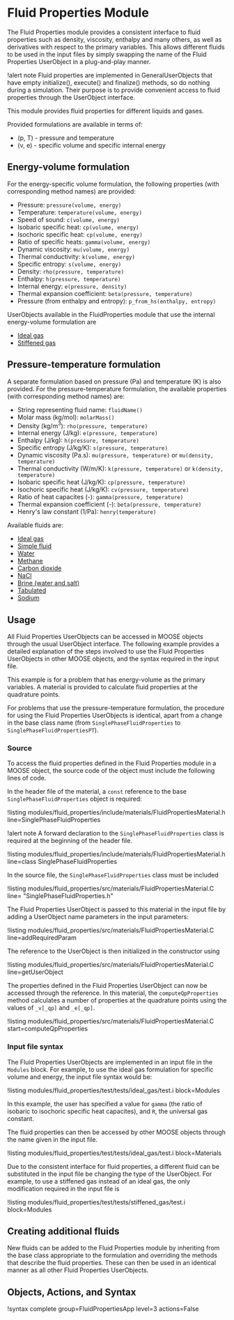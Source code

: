 # Fluid Properties Module

The Fluid Properties module provides a consistent interface to fluid properties such as density,
viscosity, enthalpy and many others, as well as derivatives with respect to the primary
variables. This allows different fluids to be used in the input files by simply swapping the name of
the Fluid Properties UserObject in a plug-and-play manner.

!alert note
Fluid properties are implemented in GeneralUserObjects that have empty initialize(), execute() and
finalize() methods, so do nothing during a simulation. Their purpose is to provide convenient access
to fluid properties through the UserObject interface.

This module provides fluid properties for different liquids and gases.

Provided formulations are available in terms of:

- (p, T) - pressure and temperature
- (v, e) - specific volume and specific internal energy

## Energy-volume formulation

For the energy-specific volume formulation, the following properties (with
corresponding method names) are provided:

- Pressure: `pressure(volume, energy)`
- Temperature: `temperature(volume, energy)`
- Speed of sound: `c(volume, energy)`
- Isobaric specific heat: `cp(volume, energy)`
- Isochoric specific heat: `cp(volume, energy)`
- Ratio of specific heats: `gamma(volume, energy)`
- Dynamic viscosity: `mu(volume, energy)`
- Thermal conductivity: `k(volume, energy)`
- Specific entropy: `s(volume, energy)`
- Density: `rho(pressure, temperature)`
- Enthalpy: `h(pressure, temperature)`
- Internal energy: `e(pressure, density)`
- Thermal expansion coefficient: `beta(pressure, temperature)`
- Pressure (from enthalpy and entropy): `p_from_hs(enthalpy, entropy)`

UserObjects available in the FluidProperties module that use the internal energy-volume
formulation are

- [Ideal gas](/IdealGasFluidProperties.md)
- [Stiffened gas](/StiffenedGasFluidProperties.md)

## Pressure-temperature formulation

A separate formulation based on pressure (Pa) and temperature (K) is also provided.
For the pressure-temperature formulation, the available properties (with corresponding
method names) are:

- String representing fluid name: `fluidName()`
- Molar mass (kg/mol): `molarMass()`
- Density (kg/m$^3$): `rho(pressure, temperature)`
- Internal energy (J/kg): `e(pressure, temperature)`
- Enthalpy (J/kg): `h(pressure, temperature)`
- Specific entropy (J/kg/K): `s(pressure, temperature)`
- Dynamic viscosity (Pa.s): `mu(pressure, temperature)` or `mu(density, temperature)`
- Thermal conductivity (W/m/K): `k(pressure, temperature)` or `k(density, temperature)`
- Isobaric specific heat (J/kg/K): `cp(pressure, temperature)`
- Isochoric specific heat (J/kg/K): `cv(pressure, temperature)`
- Ratio of heat capacites (-): `gamma(pressure, temperature)`
- Thermal expansion coefficient (-): `beta(pressure, temperature)`
- Henry's law constant (1/Pa): `henry(temperature)`

Available fluids are:

- [Ideal gas](/IdealGasFluidPropertiesPT.md)
- [Simple fluid](/SimpleFluidProperties.md)
- [Water](/Water97FluidProperties.md)
- [Methane](/MethaneFluidProperties.md)
- [Carbon dioxide](/CO2FluidProperties.md)
- [NaCl](/NaClFluidProperties.md)
- [Brine (water and salt)](/BrineFluidProperties.md)
- [Tabulated](/TabulatedFluidProperties.md)
- [Sodium](/SodiumProperties.md)

## Usage

All Fluid Properties UserObjects can be accessed in MOOSE objects through the usual UserObject
interface. The following example provides a detailed explanation of the steps involved to use the
Fluid Properties UserObjects in other MOOSE objects, and the syntax required in the input file.

This example is for a problem that has energy-volume as the primary variables. A material is provided
to calculate fluid properties at the quadrature points.

For problems that use the pressure-temperature formulation, the procedure for using the Fluid
Properties UserObjects is identical, apart from a change in the base class name (from
`SinglePhaseFluidProperties` to `SinglePhaseFluidPropertiesPT`).

### Source

To access the fluid properties defined in the Fluid Properties module in a MOOSE object, the source
code of the object must include the following lines of code.

In the header file of the material, a `const` reference to the base `SinglePhaseFluidProperties`
object is required:

!listing modules/fluid_properties/include/materials/FluidPropertiesMaterial.h line=SinglePhaseFluidProperties

!alert note
A forward declaration to the `SinglePhaseFluidProperties` class is required at the beginning of the
header file.

!listing modules/fluid_properties/include/materials/FluidPropertiesMaterial.h line=class SinglePhaseFluidProperties

In the source file, the `SinglePhaseFluidProperties` class must be included

!listing modules/fluid_properties/src/materials/FluidPropertiesMaterial.C line= "SinglePhaseFluidProperties.h"

The Fluid Properties UserObject is passed to this material in the input file by adding a UserObject
name parameters in the input parameters:

!listing modules/fluid_properties/src/materials/FluidPropertiesMaterial.C line=addRequiredParam

The reference to the UserObject is then initialized in the constructor using

!listing modules/fluid_properties/src/materials/FluidPropertiesMaterial.C line=getUserObject

The properties defined in the Fluid Properties UserObject can now be accessed through the
reference. In this material, the `computeQpProperties` method calculates a number of properties at
the quadrature points using the values of `_v[_qp]` and `_e[_qp]`.

!listing modules/fluid_properties/src/materials/FluidPropertiesMaterial.C start=computeQpProperties

### Input file syntax

The Fluid Properties UserObjects are implemented in an input file in the `Modules` block.  For
example, to use the ideal gas formulation for specific volume and energy, the input file syntax would
be:

!listing modules/fluid_properties/test/tests/ideal_gas/test.i block=Modules

In this example, the user has specified a value for `gamma` (the ratio of isobaric to isochoric
specific heat capacites), and `R`, the universal gas constant.

The fluid properties can then be accessed by other MOOSE objects through the name given in the input
file.

!listing modules/fluid_properties/test/tests/ideal_gas/test.i block=Materials

Due to the consistent interface for fluid properties, a different fluid can be substituted in the
input file be changing the type of the UserObject. For example, to use a stiffened gas instead of an
ideal gas, the only modification required in the input file is

!listing modules/fluid_properties/test/tests/stiffened_gas/test.i block=Modules

## Creating additional fluids

New fluids can be added to the Fluid Properties module by inheriting from the base class appropriate
to the formulation and overriding the methods that describe the fluid properties. These can then be
used in an identical manner as all other Fluid Properties UserObjects.

## Objects, Actions, and Syntax

!syntax complete group=FluidPropertiesApp level=3 actions=False
